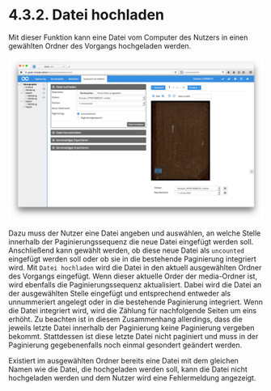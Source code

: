 # 4.3.2. Datei hochladen

Mit dieser Funktion kann eine Datei vom Computer des Nutzers in einen gewählten Ordner des Vorgangs hochgeladen werden.

![Datei hochladen](../../../.gitbook/assets/54d.png)

Dazu muss der Nutzer eine Datei angeben und auswählen, an welche Stelle innerhalb der Paginierungssequenz die neue Datei eingefügt werden soll. Anschließend kann gewählt werden, ob diese neue Datei als `uncounted` eingefügt werden soll oder ob sie in die bestehende Paginierung integriert wird. Mit `Datei hochladen` wird die Datei in den aktuell ausgewählten Ordner des Vorgangs eingefügt. Wenn dieser aktuelle Order der media-Ordner ist, wird ebenfalls die Paginierungssequenz aktualisiert. Dabei wird die Datei an der ausgewählten Stelle eingefügt und entsprechend entweder als unnummeriert angelegt oder in die bestehende Paginierung integriert. Wenn die Datei integriert wird, wird die Zählung für nachfolgende Seiten um eins erhöht. Zu beachten ist in diesem Zusammenhang allerdings, dass die jeweils letzte Datei innerhalb der Paginierung keine Paginierung vergeben bekommt. Stattdessen ist diese letzte Datei nicht paginiert und muss in der Paginierung gegebenenfalls noch einmal gesondert geändert werden.

Existiert im ausgewählten Ordner bereits eine Datei mit dem gleichen Namen wie die Datei, die hochgeladen werden soll, kann die Datei nicht hochgeladen werden und dem Nutzer wird eine Fehlermeldung angezeigt.


